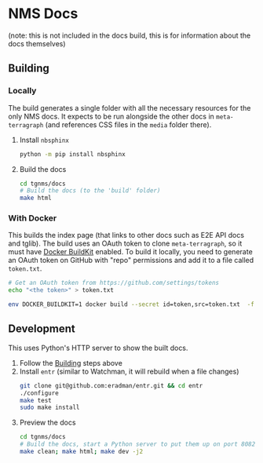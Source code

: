 # NMS Docs

(note: this is not included in the docs build, this is for information about the docs themselves)

## Building

### Locally

The build generates a single folder with all the necessary resources for the only NMS docs. It expects to be run alongside the other docs in `meta-terragraph` (and references CSS files in the `media` folder there).

1. Install `nbsphinx`

   ```bash
   python -m pip install nbsphinx
   ```

2. Build the docs
   ```bash
   cd tgnms/docs
   # Build the docs (to the 'build' folder)
   make html
   ```

### With Docker

This builds the index page (that links to other docs such as E2E API docs and tglib). The build uses an OAuth token to clone `meta-terragraph`, so it must have [Docker BuildKit](https://docs.docker.com/develop/develop-images/build_enhancements/) enabled. To build it locally, you need to generate an OAuth token on GitHub with "repo" permissions and add it to a file called `token.txt`.

```bash
# Get an OAuth token from https://github.com/settings/tokens
echo "<the token>" > token.txt

env DOCKER_BUILDKIT=1 docker build --secret id=token,src=token.txt  -f docs/Dockerfile --tag tg-docs --network=host .
```

## Development

This uses Python's HTTP server to show the built docs.

1. Follow the [Building](#Building) steps above
2. Install `entr` (similar to Watchman, it will rebuild when a file changes)
   ```bash
   git clone git@github.com:eradman/entr.git && cd entr
   ./configure
   make test
   sudo make install
   ```
3. Preview the docs
   ```bash
   cd tgnms/docs
   # Build the docs, start a Python server to put them up on port 8082, and watch for changes
   make clean; make html; make dev -j2
   ```
